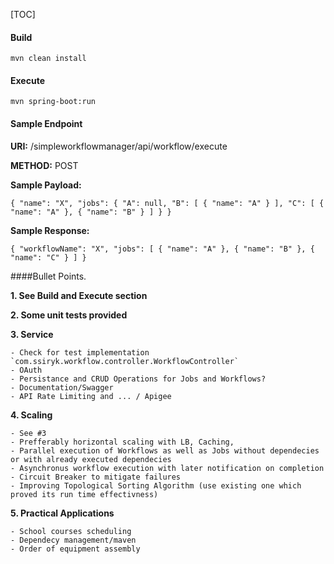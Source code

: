 [TOC]

#### Build

`mvn clean install`

#### Execute

`mvn spring-boot:run`

#### Sample Endpoint
**URI:** /simpleworkflowmanager/api/workflow/execute

**METHOD:** POST

**Sample Payload:** 

`{
    "name": "X",
    "jobs": {
        "A": null,
        "B": [
            {
                "name": "A"
            }
        ],
        "C": [
            {
                "name": "A"
            },
            {
                "name": "B"
            }
        ]
    }
}`

**Sample Response:**

`{
    "workflowName": "X",
    "jobs": [
        {
            "name": "A"
        },
        {
            "name": "B"
        },
        {
            "name": "C"
        }
    ]
}`

####Bullet Points.

**1. See Build and Execute section**

**2. Some unit tests provided**

**3. Service** 

    - Check for test implementation `com.ssiryk.workflow.controller.WorkflowController`
	- OAuth
	- Persistance and CRUD Operations for Jobs and Workflows?
	- Documentation/Swagger 
	- API Rate Limiting and ... / Apigee
	
**4. Scaling**

	- See #3
	- Prefferably horizontal scaling with LB, Caching, 
	- Parallel execution of Workflows as well as Jobs without dependecies or with already executed dependecies
	- Asynchronus workflow execution with later notification on completion
	- Circuit Breaker to mitigate failures
	- Improving Topological Sorting Algorithm (use existing one which proved its run time effectivness)
	
**5. Practical Applications**

	- School courses scheduling
	- Dependecy management/maven
	- Order of equipment assembly